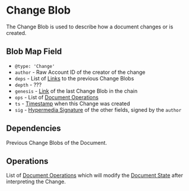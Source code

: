 # Change Blob

The Change Blob is used to describe how a document changes or is created.

## Blob Map Field

- `@type: 'Change'`
- `author` - Raw Account ID of the creator of the change
- `deps` - List of [Links](./ipld-link.md) to the previous Change Blobs
- `depth` - ???
- `genesis` - [Link](./ipld-link.md) of the last Change Blob in the chain
- `ops` - List of [Document Operations](./document-operations.md)
- `ts` - [Timestamp](./timestamp.md) when this Change was created
- `sig` - [Hypermedia Signature](./signature.md) of the other fields, signed by the `author`


## Dependencies

Previous Change Blobs of the Document.

## Operations

List of [Document Operations](./document-operations.md) which will modify the [Document State](./document-state.md) after interpreting the Change.